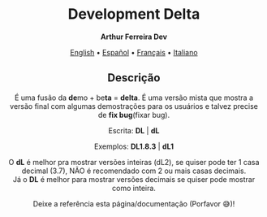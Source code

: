 <h1 align="center">Development Delta</h1>

<p align="center"><strong>Arthur Ferreira Dev</strong></p>

<div align="center">
    <a href="../en-US/delta.md">English</a>
    <span>•</span>
    <a href="../es-ES/delta.md">Español</a>
    <span>•</span>
    <a href="">Français</a>
    <span>•</span>
    <a href="">Italiano</a>
</div>

<section align="center">
    <h2>Descrição</h2>
    <p>
        É uma fusão da <strong>de</strong>mo + be<strong>ta</strong> = <strong>delta</strong>. É uma versão mista que mostra a versão final com algumas demostrações para os usuários e talvez precise de <strong>fix bug</strong>(fixar bug).
    </p>
    <p>
        Escrita: <strong>DL</strong> | <strong>dL</strong>
    </p>
    <p>
        Exemplos: <strong>DL1.8.3</strong> | <strong>dL1</strong>
    </p>
    <p>
        O <strong>dL</strong> é melhor pra mostrar versões inteiras (dL2), se quiser pode ter 1 casa decimal (3.7), NÃO é recomendado com 2 ou mais casas decimais. <br>
        Já o <strong>DL</strong> é melhor para mostrar versões decimais se quiser pode mostrar como inteira.
    </p>
    <p>
        Deixe a referência esta página/documentação (Porfavor &#x1F605;)!
    </p>
</section>